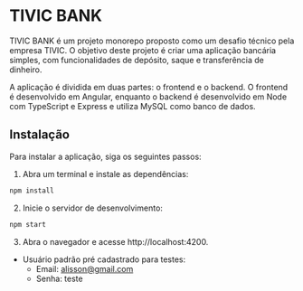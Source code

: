 # TIVIC BANK
TIVIC BANK é um projeto monorepo proposto como um desafio técnico pela empresa TIVIC. O objetivo deste projeto é criar uma aplicação bancária simples, com funcionalidades de depósito, saque e transferência de dinheiro.

A aplicação é dividida em duas partes: o frontend e o backend. O frontend é desenvolvido em Angular, enquanto o backend é desenvolvido em Node com TypeScript e Express e utiliza MySQL como banco de dados.

## Instalação
Para instalar a aplicação, siga os seguintes passos:

1. Abra um terminal e instale as dependências:
```bash
npm install
```

2. Inicie o servidor de desenvolvimento:
```bash
npm start
```

3. Abra o navegador e acesse http://localhost:4200.
- Usuário padrão pré cadastrado para testes:
    - Email: alisson@gmail.com
    - Senha: teste